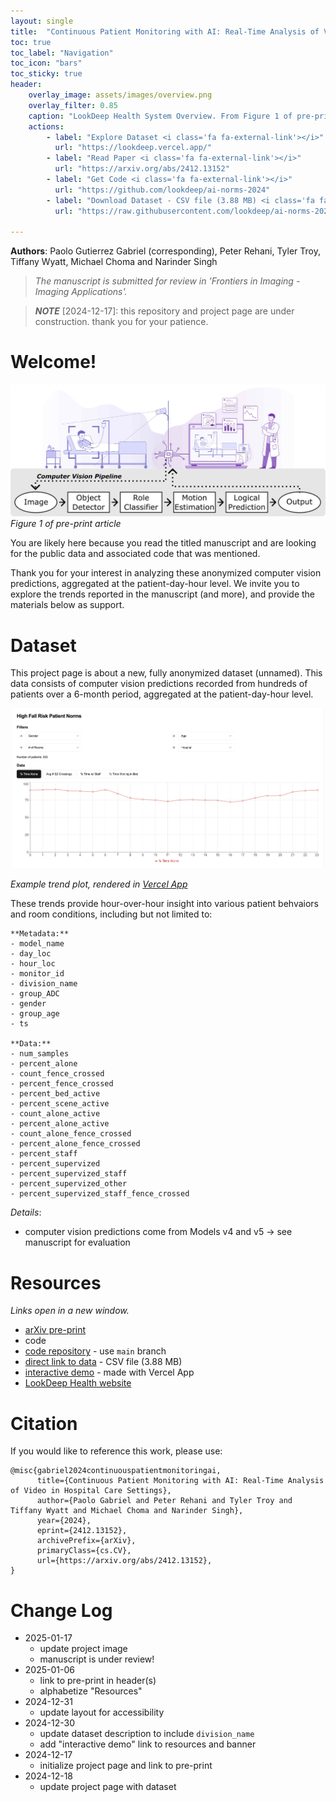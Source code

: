 ```yaml
---
layout: single
title:  "Continuous Patient Monitoring with AI: Real-Time Analysis of Video in Hospital Care Settings"
toc: true
toc_label: "Navigation"
toc_icon: "bars"
toc_sticky: true
header:
    overlay_image: assets/images/overview.png
    overlay_filter: 0.85
    caption: "LookDeep Health System Overview. From Figure 1 of pre-print article."
    actions:
        - label: "Explore Dataset <i class='fa fa-external-link'></i>"
          url: "https://lookdeep.vercel.app/"
        - label: "Read Paper <i class='fa fa-external-link'></i>"
          url: "https://arxiv.org/abs/2412.13152"
        - label: "Get Code <i class='fa fa-external-link'></i>"
          url: "https://github.com/lookdeep/ai-norms-2024"
        - label: "Download Dataset - CSV file (3.88 MB) <i class='fa fa-external-link'></i>"
          url: "https://raw.githubusercontent.com/lookdeep/ai-norms-2024/refs/heads/main/data/data_by_patient_hour_scrubbed.csv"

---
```

**Authors**: Paolo Gutierrez Gabriel (corresponding), Peter Rehani, Tyler Troy, Tiffany Wyatt, Michael Choma and Narinder Singh

> _The manuscript is submitted for review in 'Frontiers in Imaging - Imaging Applications'._

> **_NOTE_** [2024-12-17]: this repository and project page are under construction. 
thank you for your patience. 


# Welcome! 
![Figure 1 of pre-print](assets/images/overview.png "LookDeep Health System")
_Figure 1 of pre-print article_

You are likely here because you read the titled manuscript and are looking for the public data and associated code that was mentioned. 

Thank you for your interest in analyzing these anonymized computer vision predictions, aggregated at the patient-day-hour level. 
We invite you to explore the trends reported in the manuscript (and more), and provide the materials below as support.

# Dataset
This project page is about a new, fully anonymized dataset (unnamed).
This data consists of computer vision predictions recorded from hundreds of patients over a 6-month period, aggregated at the patient-day-hour level. 

![Example trend](assets/images/trends_plot.png "Percent Time Alone")

_Example trend plot, rendered in [Vercel App](https://lookdeep.vercel.app/)_

These trends provide hour-over-hour insight into various patient behvaiors and room conditions, including but not limited to:
```
**Metadata:**
- model_name
- day_loc
- hour_loc
- monitor_id
- division_name
- group_ADC
- gender
- group_age
- ts

**Data:**
- num_samples
- percent_alone
- count_fence_crossed
- percent_fence_crossed
- percent_bed_active
- percent_scene_active
- count_alone_active
- percent_alone_active
- count_alone_fence_crossed
- percent_alone_fence_crossed
- percent_staff
- percent_supervized
- percent_supervized_staff
- percent_supervized_other
- percent_supervized_staff_fence_crossed

```

*Details*:
- computer vision predictions come from Models v4 and v5 -> see manuscript for evaluation

# Resources
_Links open in a new window._
* [arXiv pre-print](https://arxiv.org/abs/2412.13152) 
* code
* [code repository](https://github.com/lookdeep/ai-norms-2024) - use `main` branch
* [direct link to data](https://raw.githubusercontent.com/lookdeep/ai-norms-2024/refs/heads/main/data/data_by_patient_hour_scrubbed.csv) - CSV file (3.88 MB)
* [interactive demo](https://lookdeep.vercel.app/) - made with Vercel App
* [LookDeep Health website](https://lookdeep.health/technology/)

# Citation
If you would like to reference this work, please use:
```
@misc{gabriel2024continuouspatientmonitoringai,
      title={Continuous Patient Monitoring with AI: Real-Time Analysis of Video in Hospital Care Settings}, 
      author={Paolo Gabriel and Peter Rehani and Tyler Troy and Tiffany Wyatt and Michael Choma and Narinder Singh},
      year={2024},
      eprint={2412.13152},
      archivePrefix={arXiv},
      primaryClass={cs.CV},
      url={https://arxiv.org/abs/2412.13152}, 
}
```
# Change Log
 * 2025-01-17
    - update project image
    - manuscript is under review! 
 * 2025-01-06
    - link to pre-print in header(s)
    - alphabetize "Resources"
 * 2024-12-31
    - update layout for accessibility
 * 2024-12-30 
    - update dataset description to include `division_name`
    - add "interactive demo" link to resources and banner
 * 2024-12-17 
    - initialize project page and link to pre-print
 * 2024-12-18 
    - update project page with dataset
